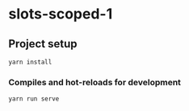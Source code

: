 # slots-scoped-1

## Project setup
```
yarn install
```

### Compiles and hot-reloads for development
```
yarn run serve
```

